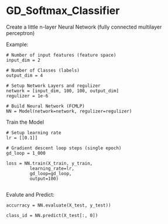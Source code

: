 # GD_Softmax_Classifier
Create a little n-layer Neural Network (fully connected multilayer perceptron)

Example:
```
# Number of input features (feature space)
input_dim = 2

# Number of Classes (labels)
output_dim = 4

# Setup Network Layers and regulizer
network = [input_dim, 100, 100, output_dim]
regulizer = 1e-6

# Build Neural Network (FCMLP)
NN = Model(network=network, regulizer=regulizer)

```

Train the Model

```
# Setup learning rate
lr = [[0.1]]

# Gradient descent loop steps (single epoch)
gd_loop = 1_000

loss = NN.train(X_train, y_train,
         learning_rate=lr,
         gd_loop=gd_loop,
         output=100)
         
 ```
 
 Evalute and Predict:
 
 ```
 accurracy = NN.evaluate(X_test, y_test))
 
 class_id = NN.predict(X_test[:, 0])
 
 ```
